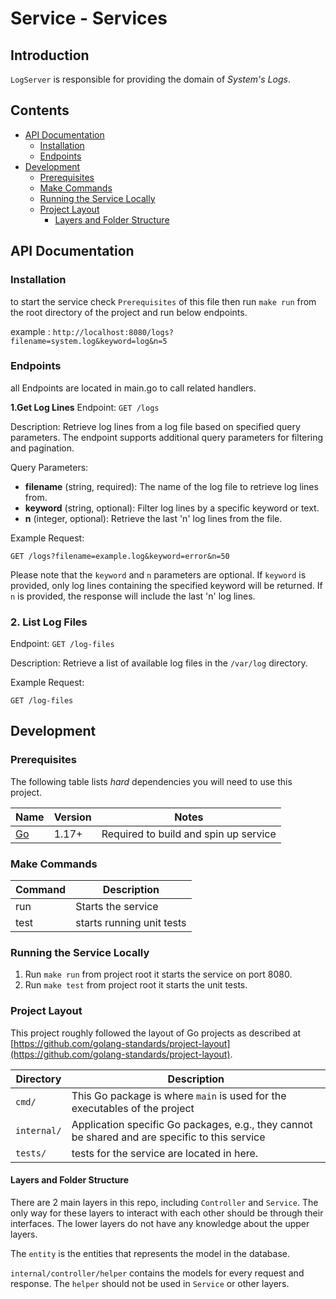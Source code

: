 # Service - Services

## Introduction

`LogServer` is responsible for providing the domain of *System's Logs*.

## Contents

* [API Documentation](#API-Documentation)
    * [Installation]()
    * [Endpoints]()
* [Development](#development)
    * [Prerequisites](#prerequisites)
    * [Make Commands](#make-commands)
    * [Running the Service Locally](#running-the-service-locally)
    * [Project Layout](#project-layout)
        * [Layers and Folder Structure](#layers-and-folder-structure)


## API Documentation

### Installation
to start the service check `Prerequisites` of this file then run `make run` from the root directory of the project and run below endpoints.

example : `http://localhost:8080/logs?filename=system.log&keyword=log&n=5`

### Endpoints

all Endpoints are located in main.go to call related handlers.



**1.Get Log Lines**
Endpoint: `GET /logs`

Description: Retrieve log lines from a log file based on specified query parameters. The endpoint supports additional query parameters for filtering and pagination.

Query Parameters:
- **filename** (string, required): The name of the log file to retrieve log lines from.
- **keyword** (string, optional): Filter log lines by a specific keyword or text.
- **n** (integer, optional): Retrieve the last 'n' log lines from the file.

Example Request:
```
GET /logs?filename=example.log&keyword=error&n=50
```
Please note that the `keyword` and `n` parameters are optional. If `keyword` is provided, only log lines containing the specified keyword will be returned. If `n` is provided, the response will include the last 'n' log lines.

### 2. List Log Files
Endpoint: `GET /log-files`

Description: Retrieve a list of available log files in the `/var/log` directory.

Example Request:

```
GET /log-files
```
## Development

### Prerequisites

The following table lists _hard_ dependencies you will need to use this project.

| Name                                                       | Version  | Notes                                    |
|------------------------------------------------------------|----------|------------------------------------------|
| [Go](https://golang.org/doc/)                              | 1.17+    | Required to build and spin up service    |



### Make Commands

| Command  | Description                                                                                                                       |
|----------|-----------------------------------------------------------------------------------------------------------------------------------|
| run      | Starts the service                                                                                                                |
| test     | starts running unit tests                                                                                                         |



### Running the Service Locally

1. Run ```make run``` from project root it starts the service on port 8080.
2. Run ```make test```  from project root it starts the unit tests.


### Project Layout

This project roughly followed the layout of Go projects as described at
[https://github.com/golang-standards/project-layout](https://github.com/golang-standards/project-layout).

| Directory     | Description                                                                                    |
|---------------|------------------------------------------------------------------------------------------------|
| `cmd/`        | This Go package is where `main` is used for the executables of the project                     |
| `internal/`   | Application specific Go packages, e.g., they cannot be shared and are specific to this service |
| `tests/`      | tests for the service are located in here.                                                     |

#### Layers and Folder Structure

There are 2 main layers in this repo, including `Controller` and `Service`. The only way for these layers
to interact with each other should be through their interfaces. The lower layers do not have any knowledge about
the upper layers.

The `entity` is the entities that represents the model in the database.

`internal/controller/helper` contains the models for every request and response.
The `helper` should not be used in `Service` or other layers.

